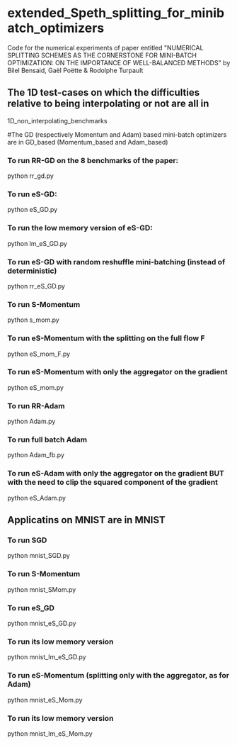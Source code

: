 # extended_Speth_splitting_for_minibatch_optimizers
Code for the numerical experiments of paper entitled 
"NUMERICAL SPLITTING SCHEMES AS THE CORNERSTONE FOR MINI-BATCH OPTIMIZATION: ON THE IMPORTANCE OF WELL-BALANCED METHODS" 
by Bilel Bensaid, Gaël Poëtte & Rodolphe Turpault

## The 1D test-cases on which the difficulties relative to being interpolating or not are all in 
1D_non_interpolating_benchmarks

#The GD (respectively Momentum and Adam) based mini-batch optimizers are in GD_based (Momentum_based and Adam_based)

### To run RR-GD on the 8 benchmarks of the paper:
python rr_gd.py
### To run eS-GD:
python eS_GD.py
### To run the low memory version of eS-GD:
python lm_eS_GD.py
### To run eS-GD with random reshuffle mini-batching (instead of deterministic)
python rr_eS_GD.py

### To run S-Momentum
python s_mom.py 
### To run eS-Momentum with the splitting on the full flow F
python eS_mom_F.py 
### To run eS-Momentum with only the aggregator on the gradient
python eS_mom.py 

 ### To run RR-Adam
python Adam.py 
### To run full batch Adam
python Adam_fb.py 
### To run eS-Adam with only the aggregator on the gradient BUT with the need to clip the squared component of the gradient
python eS_Adam.py 

## Applicatins on MNIST are in MNIST

### To run SGD
python mnist_SGD.py 
### To run S-Momentum
python  mnist_SMom.py  
### To run eS_GD
python  mnist_eS_GD.py 
### To run its low memory version
python  mnist_lm_eS_GD.py 
### To run eS-Momentum (splitting only with the aggregator, as for Adam)
python  mnist_eS_Mom.py 
### To run its low memory version
python  mnist_lm_eS_Mom.py
